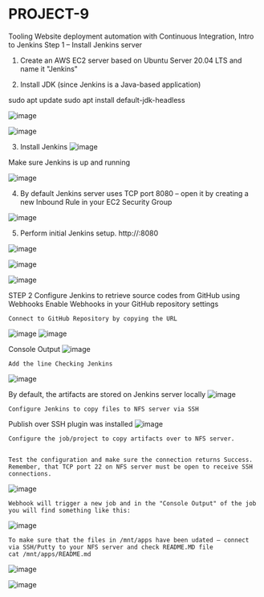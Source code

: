 # PROJECT-9
Tooling Website deployment automation with Continuous Integration, Intro to Jenkins
Step 1 – Install Jenkins server

1. Create an AWS EC2 server based on Ubuntu Server 20.04 LTS and name it "Jenkins"

2. Install JDK (since Jenkins is a Java-based application)

sudo apt update
sudo apt install default-jdk-headless

![image](https://user-images.githubusercontent.com/113097621/217717498-3b84e0cd-8d52-42b4-b260-720cf0212e05.png)

![image](https://user-images.githubusercontent.com/113097621/217717811-18d2f4dd-eb1d-449e-80af-1a36a5ad9804.png)


3. Install Jenkins
![image](https://user-images.githubusercontent.com/113097621/217718862-cc534ef9-87bc-42b2-9bdf-70b2d16da92f.png)

Make sure Jenkins is up and running

![image](https://user-images.githubusercontent.com/113097621/217725103-5e5d97e7-c630-4db0-ac0c-d2ed2c22f3b3.png)

4. By default Jenkins server uses TCP port 8080 – open it by creating a new Inbound Rule in your EC2 Security Group

![image](https://user-images.githubusercontent.com/113097621/217725322-eb930cc6-2aa3-4fef-8629-b16683ea1d26.png)

5. Perform initial Jenkins setup.
http://<Jenkins-Server-Public-IP-Address-or-Public-DNS-Name>:8080
    
![image](https://user-images.githubusercontent.com/113097621/217725516-a2fa628a-61c7-424f-adf5-1958e54fc53a.png)

![image](https://user-images.githubusercontent.com/113097621/217726028-e2565f54-0615-4827-aaf4-f46d3d224340.png)

![image](https://user-images.githubusercontent.com/113097621/217726137-f9e00e23-d2f5-40a0-b6e9-3fc8329aa419.png)

    
STEP 2
    Configure Jenkins to retrieve source codes from GitHub using Webhooks
    Enable Webhooks in your GitHub repository settings
    
    Connect to GitHub Repository by copying the URL
![image](https://user-images.githubusercontent.com/113097621/217968850-1337afaf-ae43-4203-a8c4-d742c198c1b0.png)
![image](https://user-images.githubusercontent.com/113097621/217970664-cce9e451-7c42-4720-bfb9-2809ef825c78.png)

Console Output
![image](https://user-images.githubusercontent.com/113097621/217985032-3e0b2888-18ba-4498-942c-9fce5db19488.png)


    Add the line Checking Jenkins
![image](https://user-images.githubusercontent.com/113097621/217993540-5d71657a-39c0-4ec3-a54b-101361fac5fb.png)

   By default, the artifacts are stored on Jenkins server locally 
![image](https://user-images.githubusercontent.com/113097621/217996744-eb636e33-6b89-489e-a1a5-78fe91a99de8.png)
    
    
    Configure Jenkins to copy files to NFS server via SSH
    
   Publish over SSH plugin was installed
![image](https://user-images.githubusercontent.com/113097621/217997805-118b0dc4-b961-4c3a-ab78-ec031d501944.png)

    
    Configure the job/project to copy artifacts over to NFS server.
    
    
    Test the configuration and make sure the connection returns Success. Remember, that TCP port 22 on NFS server must be open to receive SSH connections.
![image](https://user-images.githubusercontent.com/113097621/218356193-0640f827-480c-4f1d-8a2f-cfe7fe13a873.png)
    
    
    
    Webhook will trigger a new job and in the "Console Output" of the job you will find something like this:
![image](https://user-images.githubusercontent.com/113097621/221991799-43585c34-25e7-4f99-993e-7609456879a1.png)

    To make sure that the files in /mnt/apps have been udated – connect via SSH/Putty to your NFS server and check README.MD file
    cat /mnt/apps/README.md
    
![image](https://user-images.githubusercontent.com/113097621/221992422-ac93f257-1da7-4bb7-b3dd-9695c4cea759.png)

![image](https://user-images.githubusercontent.com/113097621/221992246-f9ea5b04-e195-48e7-9bf6-148af397ce15.png)

    
 




    








